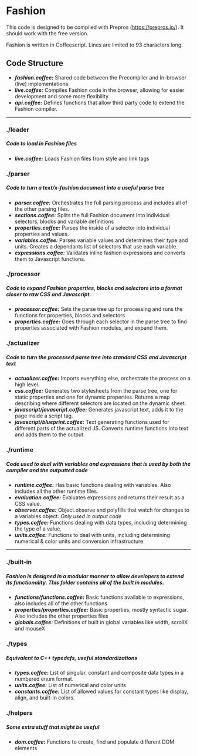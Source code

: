 # Fashion

This code is designed to be compiled with Prepros (https://prepros.io/). It should work with the free version.

Fashion is written in Coffeescript. Lines are limited to 93 characters long.


## Code Structure

* ***fashion.coffee:*** Shared code between the Precompiler and In-browser (live) implementations
* ***live.coffee:*** Compiles Fashion code in the browser, allowing for easier development and some more flexibility.
* ***api.coffee:*** Defines functions that allow third party code to extend the Fashion compiler.

***

### ./loader
##### Code to load in Fashion files

* ***live.coffee:*** Loads Fashion files from style and link tags

### ./parser
##### Code to turn a text/x-fashion document into a useful parse tree

* ***parser.coffee:*** Orchestrates the full parsing process and includes all of the other parsing files.
* ***sections.coffee:*** Splits the full Fashion document into individual selectors, blocks and variable definitions
* ***properties.coffee:*** Parses the inside of a selector into individual properties and values.
* ***variables.coffee:*** Parses variable values and determines their type and units. Creates a dependants list of selectors that use each variable.
* ***expressions.coffee:*** Validates inline fashion expressions and converts them to Javascript functions.

### ./processor
##### Code to expand Fashion properties, blocks and selectors into a format closer to raw CSS and Javascript.

* ***processor.coffee:*** Sets the parse tree up for processing and runs the functions for properties, blocks and selectors
* ***properties.coffee:*** Goes through each selector in the parse tree to find properties associated with Fashion modules, and expand them.

### ./actualizer
##### Code to turn the processed parse tree into standard CSS and Javascript text

* ***actualizer.coffee:*** Imports everything else, orchestrate the process on a high level.
* ***css.coffee:*** Generates two stylesheets from the parse tree, one for static properties and one for dynamic properties. Returns a map describing where different selectors are located on the dynamic sheet.
* ***javascript/javascript.coffee:*** Generates javascript text, adds it to the page inside a script tag.
* ***javascript/blueprint.coffee:*** Text generating functions used for different parts of the actualized JS. Converts runtime functions into text and adds them to the output.

### ./runtime
##### Code used to deal with variables and expressions that is used by both the compiler and the outputted code

* ***runtime.coffee:*** Has basic functions dealing with variables. Also includes all the other runtime files.
* ***evaluation.coffee:*** Evaluates expressions and returns their result as a CSS value.
* ***observer.coffee:*** Object.observe and polyfills that watch for changes to a variables object. *Only used in output code*
* ***types.coffee:*** Functions dealing with data types, including determining the type of a value.
* ***units.coffee:*** Functions to deal with units, including determining numerical & color units and conversion infrastructure.

***

### ./built-in
##### Fashion is designed in a modular manner to allow developers to extend its functionality. This folder contains all of the built in modules.

* ***functions/functions.coffee:*** Basic functions available to expressions, also includes all of the other functions
* ***properties/properties.coffee:*** Basic properties, mostly syntactic sugar. Also includes the other properties files
* ***globals.coffee:*** Definitions of built in global variables like width, scrollX and mouseX

### ./types
##### Equivalent to C++ typedefs, useful standardizations

* ***types.coffee:*** List of singular, constant and composite data types in a numbered enum format.
* ***units.coffee:*** List of numerical and color units
* ***constants.coffee:*** List of allowed values for constant types like display, align, and built-in colors.

### ./helpers
##### Some extra stuff that might be useful

* ***dom.coffee:*** Functions to create, find and populate different DOM elements
